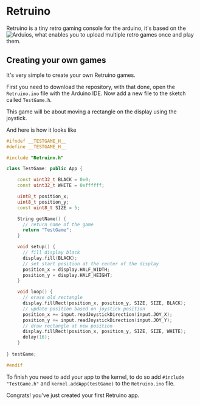 # Retruino
Retruino is a tiny retro gaming console for the arduino, it's based on the ![Arduios](https://github.com/JohnsProject/Arduios), what enables you to upload multiple retro games once and play them.

## Creating your own games
It's very simple to create your own Retruino games. 

First you need to download the repository, with that done, open the ``Retruino.ino`` file with the Arduino IDE. Now add a new file to the sketch called ``TestGame.h``.

This game will be about moving a rectangle on the display using the joystick.

And here is how it looks like

```C++
#ifndef __TESTGAME_H__
#define __TESTGAME_H__

#include "Retruino.h"

class TestGame: public App {

    const uint32_t BLACK = 0x0;
    const uint32_t WHITE = 0xffffff;

    uint8_t position_x;
    uint8_t position_y;
    const uint8_t SIZE = 5;

    String getName() {
      // return name of the game
      return "TestGame";
    }

    void setup() {
      // fill display black
      display.fill(BLACK);
      // set start position at the center of the display
      position_x = display.HALF_WIDTH;
      position_y = display.HALF_HEIGHT;
    }

    void loop() {
      // erase old rectangle
      display.fillRect(position_x, position_y, SIZE, SIZE, BLACK);
      // update position based on joystick position
      position_x += input.readJoystickDirection(input.JOY_X);
      position_y += input.readJoystickDirection(input.JOY_Y);
      // draw rectangle at new position
      display.fillRect(position_x, position_y, SIZE, SIZE, WHITE);
      delay(16);
    }
    
} testGame;

#endif
```

To finish you need to add your app to the kernel, to do so add ``#include "TestGame.h"`` and ``kernel.addApp(testGame)`` to the ``Retruino.ino`` file.

Congrats! you've just created your first Retruino app.
